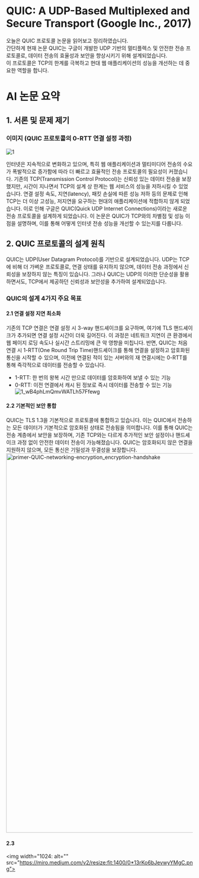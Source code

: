 # QUIC: A UDP-Based Multiplexed and Secure Transport (Google Inc., 2017)
오늘은 QUIC 프로토콜 논문을 읽어보고 정리하였습니다.<br>
간단하게 현재 논문 QUIC는 구글이 개발한 UDP 기반의 멀티플렉스 및 안전한 전송 프로토콜로, 데이터 전송의 효율성과 보안을 향상시키기 위해 설계되었습니다. <br>이 프로토콜은 TCP의 한계를 극복하고 현대 웹 애플리케이션의 성능을 개선하는 데 중요한 역할을 합니다.

# AI 논문 요약
## 1. 서론 및 문제 제기
### 이미지 (QUIC 프로토콜의 0-RTT 연결 설정 과정)
![1](https://github.com/user-attachments/assets/b975dc89-0895-4241-b0f4-33cfc99d438c)

인터넷은 지속적으로 변화하고 있으며, 특히 웹 애플리케이션과 멀티미디어 전송의 수요가 폭발적으로 증가함에 따라 더 빠르고 효율적인 전송 프로토콜의 필요성이 커졌습니다. 기존의 TCP(Transmission Control Protocol)는 신뢰성 있는 데이터 전송을 보장했지만, 시간이 지나면서 TCP의 설계 상 한계는 웹 서비스의 성능을 저하시킬 수 있었습니다. 연결 설정 속도, 지연(latency), 패킷 손실에 따른 성능 저하 등의 문제로 인해 TCP는 더 이상 고성능, 저지연을 요구하는 현대의 애플리케이션에 적합하지 않게 되었습니다. 이로 인해 구글은 QUIC(Quick UDP Internet Connections)이라는 새로운 전송 프로토콜을 설계하게 되었습니다. 이 논문은 QUIC가 TCP와의 차별점 및 성능 이점을 설명하며, 이를 통해 어떻게 인터넷 전송 성능을 개선할 수 있는지를 다룹니다.

## 2. QUIC 프로토콜의 설계 원칙
QUIC는 UDP(User Datagram Protocol)를 기반으로 설계되었습니다. UDP는 TCP에 비해 더 가벼운 프로토콜로, 연결 상태를 유지하지 않으며, 데이터 전송 과정에서 신뢰성을 보장하지 않는 특징이 있습니다. 그러나 QUIC는 UDP의 이러한 단순성을 활용하면서도, TCP에서 제공하던 신뢰성과 보안성을 추가하여 설계되었습니다. 
### QUIC의 설계 4가지 주요 목표
#### 2.1 연결 설정 지연 최소화
기존의 TCP 연결은 연결 설정 시 3-way 핸드셰이크를 요구하며, 여기에 TLS 핸드셰이크가 추가되면 연결 설정 시간이 더욱 길어진다. 이 과정은 네트워크 지연이 큰 환경에서 웹 페이지 로딩 속도나 실시간 스트리밍에 큰 악 영향을 미칩니다. 반면, QUIC는 처음 연결 시 1-RTT(One Round Trip Time)핸드셰이크를 통해 연결을 설정하고 암호화된 통신을 시작할 수 있으며, 이전에 연결된 적이 있는 서버와의 재 연결시에는 0-RTT를 통해 즉각적으로 데이터를 전송할 수 있습니다.
- 1-RTT: 한 번의 왕복 시간 만으로 데이터를 암호화하여 보낼 수 있는 기능
- 0-RTT: 이전 연결에서 캐시 된 정보로 즉시 데이터를 전송할 수 있는 기능
![1_wB4phLmQmvWATLh57Ffewg](https://github.com/user-attachments/assets/32b0b7be-854f-4d97-a1cb-708d72c66e9b)
#### 2.2 기본적인 보안 통합
QUIC는 TLS 1.3을 기본적으로 프로토콜에 통합하고 있습니다. 이는 QUIC에서 전송하는 모든 데이터가 기본적으로 암호화된 상태로 전송됨을 의미합니다. 이를 통해 QUIC는 전송 계층에서 보안을 보장하며, 기존 TCP와는 다르게 추가적인 보안 설정이나 핸드셰이크 과정 없이 안전한 데이터 전송이 가능해졌습니다. QUIC는 암호화되지 않은 연결을 지원하지 않으며, 모든 통신은 기밀성과 무결성을 보장합니다. 
<img width="1024" alt="primer-QUIC-networking-encryption_encryption-handshake" src="https://github.com/user-attachments/assets/e9fcbaca-46f8-447b-9fdc-270bfcd14dbf">
#### 2.3 
<img width="1024: alt="" src="https://miro.medium.com/v2/resize:fit:1400/0*13rKo6bJevwyYMgC.png">
